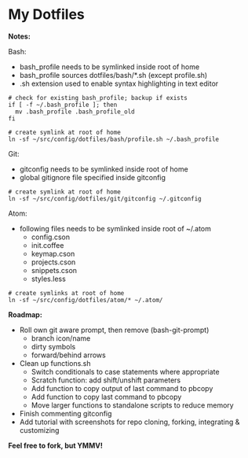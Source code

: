 # My Dotfiles

**Notes:**

Bash:
  - bash_profile needs to be symlinked inside root of home
  - bash_profile sources dotfiles/bash/*.sh (except profile.sh)
  - .sh extension used to enable syntax highlighting in text editor

~~~~
# check for existing bash_profile; backup if exists
if [ -f ~/.bash_profile ]; then
  mv .bash_profile .bash_profile_old
fi

# create symlink at root of home
ln -sf ~/src/config/dotfiles/bash/profile.sh ~/.bash_profile
~~~~

Git:
  - gitconfig needs to be symlinked inside root of home
  - global gitignore file specified inside gitconfig

~~~~
# create symlink at root of home
ln -sf ~/src/config/dotfiles/git/gitconfig ~/.gitconfig
~~~~


Atom:
  - following files needs to be symlinked inside root of ~/.atom
    - config.cson
    - init.coffee
    - keymap.cson
    - projects.cson
    - snippets.cson
    - styles.less

~~~~
# create symlinks at root of home
ln -sf ~/src/config/dotfiles/atom/* ~/.atom/
~~~~

**Roadmap:**

- Roll own git aware prompt, then remove (bash-git-prompt)
    - branch icon/name
    - dirty symbols
    - forward/behind arrows
- Clean up functions.sh
    - Switch conditionals to case statements where appropriate
    - Scratch function: add shift/unshift parameters
    - Add function to copy output of last command to pbcopy
    - Add function to copy last command to pbcopy
    - Move larger functions to standalone scripts to reduce memory
- Finish commenting gitconfig
- Add tutorial with screenshots for repo cloning, forking, integrating & customizing

**Feel free to fork, but YMMV!**
